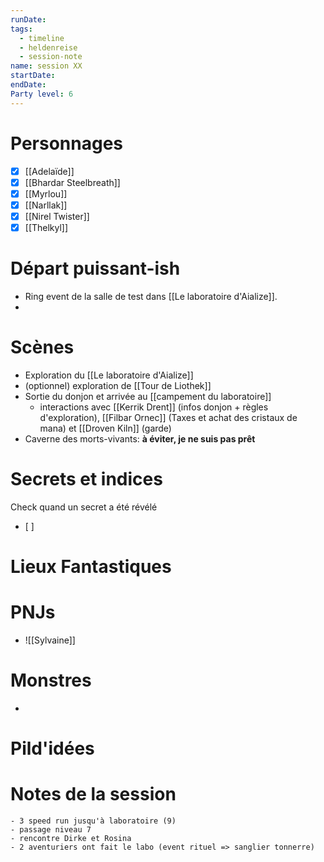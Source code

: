 ```yaml
---
runDate: 
tags:
  - timeline
  - heldenreise
  - session-note
name: session XX
startDate: 
endDate:
Party level: 6
---
```



# Personnages
- [x] [[Adelaïde]]
- [x] [[Bhardar Steelbreath]]
- [x] [[Myrlou]]
- [x] [[Narllak]]
- [x] [[Nirel Twister]]
- [x] [[Thelkyl]]

# Départ puissant-ish
- Ring event de la salle de test dans [[Le laboratoire d'Aialize]].
- 

# Scènes
- Exploration du [[Le laboratoire d'Aialize]]
- (optionnel) exploration de [[Tour de Liothek]]
- Sortie du donjon et arrivée au [[campement du laboratoire]]
	- interactions avec [[Kerrik Drent]] (infos donjon + règles d'exploration), [[Filbar Ornec]] (Taxes et achat des cristaux de mana) et [[Droven Kiln]] (garde)
- Caverne des morts-vivants: **à éviter, je ne suis pas prêt**

# Secrets et indices
Check quand un secret a été révélé
- [ ] 

# Lieux Fantastiques


# PNJs
- ![[Sylvaine]]

# Monstres
- 


# Pild'idées
> 

# Notes de la session

```
- 3 speed run jusqu'à laboratoire (9)
- passage niveau 7
- rencontre Dirke et Rosina
- 2 aventuriers ont fait le labo (event rituel => sanglier tonnerre)
```
